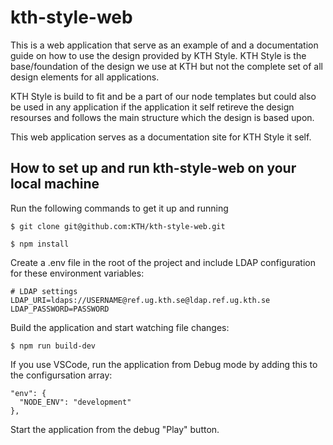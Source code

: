 # kth-style-web

This is a web application that serve as an example of and a documentation guide on how to use the design provided by KTH Style. KTH Style is the base/foundation of the design we use at KTH but not the complete set of all design elements for all applications.

KTH Style is build to fit and be a part of our node templates but could also be used in any application if the application it self retireve the design resourses and follows the main structure which the design is based upon.

This web application serves as a documentation site for KTH Style it self.

## How to set up and run kth-style-web on your local machine

Run the following commands to get it up and running

```
$ git clone git@github.com:KTH/kth-style-web.git

$ npm install
```

Create a .env file in the root of the project and include LDAP configuration for these environment variables:

```
# LDAP settings
LDAP_URI=ldaps://USERNAME@ref.ug.kth.se@ldap.ref.ug.kth.se
LDAP_PASSWORD=PASSWORD
```

Build the application and start watching file changes:

```
$ npm run build-dev
```

If you use VSCode, run the application from Debug mode by adding this to the configursation array:

```
"env": {
  "NODE_ENV": "development"
},
```

Start the application from the debug "Play" button.
